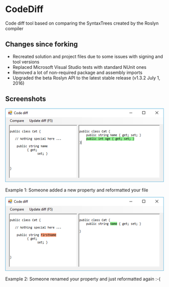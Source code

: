 # CodeDiff
Code diff tool based on comparing the SyntaxTrees created by the Roslyn compiler

## Changes since forking
- Recreated solution and project files due to some issues with signing and tool versions
- Replaced Microsoft Visual Studio tests with standard NUnit ones
- Removed a lot of non-required package and assembly imports
- Upgraded the beta Roslyn API to the latest stable release (v1.3.2 July 1, 2016)

## Screenshots

![GitHub Logo](/doc/cat-1.png)

Example 1: Someone added a new property and reformatted your file

![GitHub Logo](/doc/cat-2.png)

Example 2: Someone renamed your property and just reformatted again :-(
